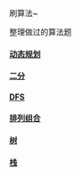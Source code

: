 刷算法~

整理做过的算法题

#### [动态规划](动态规划/README.md)

#### [二分](二分查找/README.md)

#### [DFS](DFS/README.md)

#### [排列组合](排列组合/README.md)

#### [树](树/README.md)

#### [栈](栈/README.md)